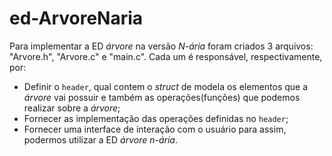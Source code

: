 # ed-ArvoreNaria

Para implementar a ED _árvore_ na versão _N-ária_ foram criados 3 arquivos: "Arvore.h", "Arvore.c" e "main.c". Cada um é responsável, respectivamente, por:

* Definir o `header`, qual contem o _struct_ de modela os elementos que a _árvore_ vai possuir e também as operações(funções) que podemos realizar sobre a _árvore_;
* Fornecer as implementação das operações definidas no `header`;
* Fornecer uma interface de interação com o usuário para assim, podermos utilizar a ED _árvore n-ária_.  
